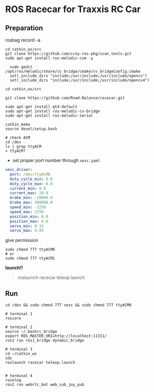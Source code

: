 # ROS Racecar for Traxxis RC Car

## Preparation

rosbag record -a


```
cd catkin_ws/src
git clone https://github.com/ccny-ros-pkg/scan_tools.git
sudo apt-get install ros-melodic-csm -y
```

```
  sudo gedit /opt/ros/melodic/share/cv_bridge/cmake/cv_bridgeConfig.cmake 
  set(_include_dirs "include;/usr/include;/usr/include/opencv")
  set(_include_dirs "include;/usr/include;/usr/include/opencv4")
```

```
cd catkin_ws/src

git clone https://github.com/Road-Balance/racecar.git

sudo apt-get install qt4-default
sudo apt-get install ros-melodic-cv-bridge
sudo apt-get install ros-melodic-serial

catkin_make
source devel/setup.bash
```

```
# check ACM
cd /dev
ls | grep ttyACM
> ttyACM?
```

* set proper port number through `vesc.yaml`
```yaml
vesc_driver:
  port: /dev/ttyACM0
  duty_cycle_min: 0.0
  duty_cycle_max: 0.0
  current_min: 0.0
  current_max: 20.0
  brake_min: -20000.0
  brake_max: 200000.0
  speed_min: -3250
  speed_max: 3250
  position_min: 0.0
  position_max: 0.0
  servo_min: 0.15
  servo_max: 0.85
```

give permission
``` 
sudo chmod 777 ttyACM0
# or
sudo chmod 777 ttyACM1
```

**launch!!**
> roslaunch racecar teleop.launch

## Run

```
cd /dev && sudo chmod 777 vesc && sudo chmod 777 ttyACM0

# terminal 1
roscore

# terminal 2 
source ~/.bashrc_bridge
export ROS_MASTER_URI=http://localhost:11311/
ros2 run ros1_bridge dynamic_bridge

# terminal 3
cd ~/catkin_ws
sds
roslaunch racecar teleop.launch


# terminal 4
roseloq
ros2 run webrtc_bot web_sub_joy_pub 
```